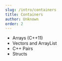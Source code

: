```yaml
---
slug: /intro/containers
title: Containers
author: Unknown
order: 2
---
```



   - Arrays (C++11)
   - Vectors and ArrayList
   - C++ Pairs
   - Structs